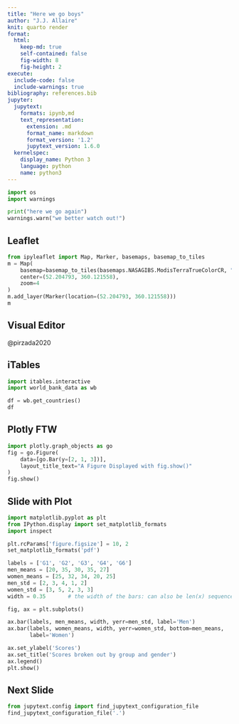 ```yaml
---
title: "Here we go boys"
author: "J.J. Allaire"
knit: quarto render
format:
  html:
    keep-md: true
    self-contained: false
    fig-width: 8
    fig-height: 2
execute:
  include-code: false
  include-warnings: true
bibliography: references.bib
jupyter:
  jupytext:
    formats: ipynb,md
    text_representation:
      extension: .md
      format_name: markdown
      format_version: '1.2'
      jupytext_version: 1.6.0
  kernelspec:
    display_name: Python 3
    language: python
    name: python3
---
```


```python tags=["remove-cell"]
import os
import warnings
```


```python class="foo bar" tags=["include-code", "allow-errors", "raises-exception"]
print("here we go again")
warnings.warn("we better watch out!")
```


## Leaflet

```python tags=["no-execute"]
from ipyleaflet import Map, Marker, basemaps, basemap_to_tiles
m = Map(
    basemap=basemap_to_tiles(basemaps.NASAGIBS.ModisTerraTrueColorCR, "2017-04-08"),
    center=(52.204793, 360.121558),
    zoom=4
)
m.add_layer(Marker(location=(52.204793, 360.121558)))
m
```


## Visual Editor

@pirzada2020

## iTables

```python
import itables.interactive
import world_bank_data as wb

df = wb.get_countries()
df
```

## Plotly FTW

```python tags=["no-execute"]
import plotly.graph_objects as go
fig = go.Figure(
    data=[go.Bar(y=[2, 1, 3])],
    layout_title_text="A Figure Displayed with fig.show()"
)
fig.show()
```

## Slide with Plot

```python class=".rich .internet .output" foo="bar" id="myplot" tags=["include-code"]
import matplotlib.pyplot as plt
from IPython.display import set_matplotlib_formats
import inspect

plt.rcParams['figure.figsize'] = 10, 2
set_matplotlib_formats('pdf')

labels = ['G1', 'G2', 'G3', 'G4', 'G6']
men_means = [20, 35, 30, 35, 27]
women_means = [25, 32, 34, 20, 25]
men_std = [2, 3, 4, 1, 2]
women_std = [3, 5, 2, 3, 3]
width = 0.35       # the width of the bars: can also be len(x) sequence

fig, ax = plt.subplots()

ax.bar(labels, men_means, width, yerr=men_std, label='Men')
ax.bar(labels, women_means, width, yerr=women_std, bottom=men_means,
       label='Women')

ax.set_ylabel('Scores')
ax.set_title('Scores broken out by group and gender')
ax.legend()
plt.show()
```


## Next Slide

```python
from jupytext.config import find_jupytext_configuration_file
find_jupytext_configuration_file('.')
```


